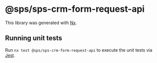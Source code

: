 # @sps/sps-crm-form-request-api

This library was generated with [Nx](https://nx.dev).

## Running unit tests

Run `nx test @sps/sps-crm-form-request-api` to execute the unit tests via [Jest](https://jestjs.io).
